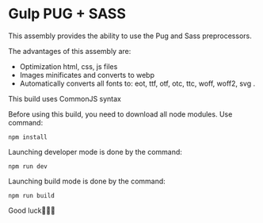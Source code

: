 # Gulp PUG + SASS

This assembly provides the ability to use the Pug and Sass preprocessors.

The advantages of this assembly are:
  * Optimization html, css, js files
  * Images minificates and converts to webp
  * Automatically converts all fonts to: eot, ttf, otf, otc, ttc, woff, woff2, svg .
  
This build uses CommonJS syntax 

Before using this build, you need to download all node modules.
Use command:
``` 
npm install
```

Launching developer mode is done by the command:
``` 
npm run dev
```
Launching build mode is done by the command: 
``` 
npm run build
```
Good luck💜🍀✨

